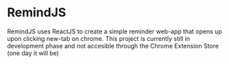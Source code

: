 # RemindJS

RemindJS uses ReactJS to create a simple reminder web-app that opens up upon clicking new-tab on chrome. This project is currently still in development phase and not accesible through the Chrome Extension Store (one day it will be)
